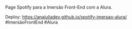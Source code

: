 Page Spotify para a Imersão Front-End com a Alura.

Deploy: https://anajuliadev.github.io/spotify-imersao-alura/
#ImersãoFrontEnd #Alura

